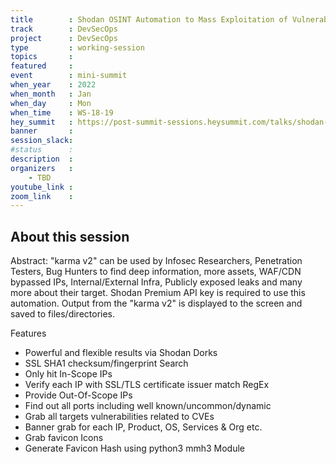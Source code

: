 ```yaml
---
title        : Shodan OSINT Automation to Mass Exploitation of Vulnerabilities
track        : DevSecOps
project      : DevSecOps
type         : working-session
topics       :
featured     :
event        : mini-summit
when_year    : 2022
when_month   : Jan
when_day     : Mon
when_time    : WS-18-19
hey_summit   : https://post-summit-sessions.heysummit.com/talks/shodan-osint-automation-to-mass-exploitation-of-vulnerabilities/
banner       : 
session_slack:
#status      : 
description  :
organizers   :
    - TBD      
youtube_link : 
zoom_link    : 
---
```


## About this session
Abstract:
"karma v2" can be used by Infosec Researchers, Penetration Testers, Bug Hunters to find deep information, more assets, WAF/CDN bypassed IPs, Internal/External Infra, Publicly exposed leaks and many more about their target. Shodan Premium API key is required to use this automation. Output from the "karma v2" is displayed to the screen and saved to files/directories.

Features
- Powerful and flexible results via Shodan Dorks
- SSL SHA1 checksum/fingerprint Search
- Only hit In-Scope IPs
- Verify each IP with SSL/TLS certificate issuer match RegEx
- Provide Out-Of-Scope IPs
- Find out all ports including well known/uncommon/dynamic
- Grab all targets vulnerabilities related to CVEs
- Banner grab for each IP, Product, OS, Services & Org etc.
- Grab favicon Icons
- Generate Favicon Hash using python3 mmh3 Module

